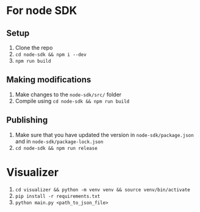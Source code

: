 # For node SDK

## Setup
1. Clone the repo
2. `cd node-sdk && npm i --dev`
3. `npm run build`

## Making modifications
1. Make changes to the `node-sdk/src/` folder
2. Compile using `cd node-sdk && npm run build`

## Publishing
1. Make sure that you have updated the version in `node-sdk/package.json` and in `node-sdk/package-lock.json`
2. `cd node-sdk && npm run release`


# Visualizer

1. `cd visualizer && python -m venv venv && source venv/bin/activate`
2. `pip install -r requirements.txt`
3. `python main.py <path_to_json_file>`

